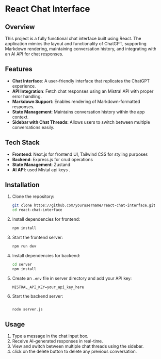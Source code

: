 # React Chat Interface

## Overview
This project is a fully functional chat interface built using React. The application mimics the layout and functionality of ChatGPT, supporting Markdown rendering, maintaining conversation history, and integrating with an AI API for chat responses.

## Features
- **Chat Interface**: A user-friendly interface that replicates the ChatGPT experience.
- **API Integration**: Fetch chat responses using an Mistral API  with proper error handling.
- **Markdown Support**: Enables rendering of Markdown-formatted responses.
- **State Management**: Maintains conversation history within the app context.
- **Sidebar with Chat Threads**: Allows users to switch between multiple conversations easily.


## Tech Stack
- **Frontend**: Next.js for frontend UI, Tailwind CSS for styling purposes
- **Backend**: Express.js for crud operations
- **State Management**: Zustand
- **AI API**: used Mistal api keys
.

## Installation
1. Clone the repository:
   ```bash
   git clone https://github.com/yourusername/react-chat-interface.git
   cd react-chat-interface
   ```
2. Install dependencies for frontend:
   ```bash
   npm install
   ```
3. Start the frontend server:
   ```bash
   npm run dev
   ```
4. Install dependencies for backend:
   ```bash
   cd server
   npm install
   ```
5. Create an `.env` file in server directory and add your API key:
   ```env
   MISTRAL_API_KEY=your_api_key_here
   ```

6. Start the backend server:
   ```bash
   
   node server.js
   ```

## Usage
1. Type a message in the chat input box.
2. Receive AI-generated responses in real-time.
3. View and switch between multiple chat threads using the sidebar.
4. click on the delete button to delete any previous conversation.



